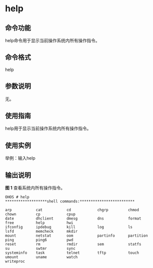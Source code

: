 # help<a name="ZH-CN_TOPIC_0000001052170303"></a>

## 命令功能<a name="section991211345413"></a>

help命令用于显示当前操作系统内所有操作指令。

## 命令格式<a name="section19103204016410"></a>

help

## 参数说明<a name="section1533416233432"></a>

无。

## 使用指南<a name="section4156445417"></a>

help用于显示当前操作系统内所有操作指令。

## 使用实例<a name="section12776124712417"></a>

举例：输入help

## 输出说明<a name="section092662412544"></a>

**图 1**  查看系统内所有操作指令。<a name="fig112905818423"></a>  


```
OHOS # help
*******************shell commands:*************************

arp           cat           cd            chgrp         chmod         chown         cp            cpup          
date          dhclient      dmesg         dns           format        free          help          hwi           
ifconfig      ipdebug       kill          log           ls            lsfd          memcheck      mkdir         
mount         netstat       oom           partinfo      partition     ping          ping6         pwd           
reset         rm            rmdir         sem           statfs        su            swtmr         sync          
systeminfo    task          telnet        tftp          touch         umount        uname         watch         
writeproc     
```

